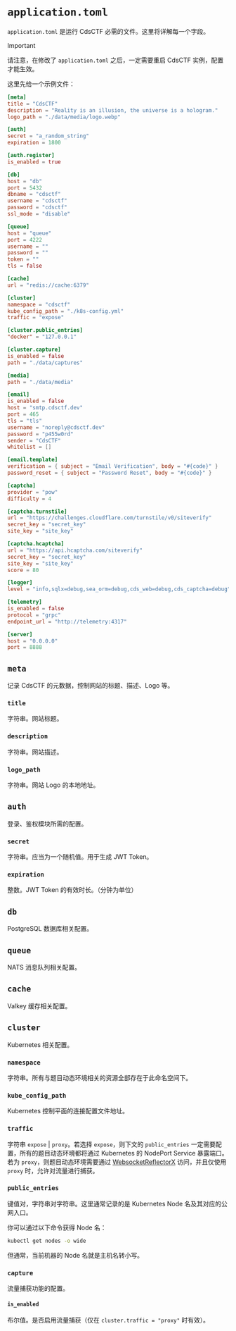 # `application.toml`

`application.toml` 是运行 CdsCTF 必需的文件。这里将详解每一个字段。

> [!IMPORTANT]
> 请注意，在修改了 `application.toml` 之后，一定需要重启 CdsCTF 实例，配置才能生效。

这里先给一个示例文件：

```toml
[meta]
title = "CdsCTF"
description = "Reality is an illusion, the universe is a hologram."
logo_path = "./data/media/logo.webp"

[auth]
secret = "a_random_string"
expiration = 1800

[auth.register]
is_enabled = true

[db]
host = "db"
port = 5432
dbname = "cdsctf"
username = "cdsctf"
password = "cdsctf"
ssl_mode = "disable"

[queue]
host = "queue"
port = 4222
username = ""
password = ""
token = ""
tls = false

[cache]
url = "redis://cache:6379"

[cluster]
namespace = "cdsctf"
kube_config_path = "./k8s-config.yml"
traffic = "expose"

[cluster.public_entries]
"docker" = "127.0.0.1"

[cluster.capture]
is_enabled = false
path = "./data/captures"

[media]
path = "./data/media"

[email]
is_enabled = false
host = "smtp.cdsctf.dev"
port = 465
tls = "tls"
username = "noreply@cdsctf.dev"
password = "p455w0rd"
sender = "CdsCTF"
whitelist = []

[email.template]
verification = { subject = "Email Verification", body = "#{code}" }
password_reset = { subject = "Password Reset", body = "#{code}" }

[captcha]
provider = "pow"
difficulty = 4

[captcha.turnstile]
url = "https://challenges.cloudflare.com/turnstile/v0/siteverify"
secret_key = "secret_key"
site_key = "site_key"

[captcha.hcaptcha]
url = "https://api.hcaptcha.com/siteverify"
secret_key = "secret_key"
site_key = "site_key"
score = 80

[logger]
level = "info,sqlx=debug,sea_orm=debug,cds_web=debug,cds_captcha=debug"

[telemetry]
is_enabled = false
protocol = "grpc"
endpoint_url = "http://telemetry:4317"

[server]
host = "0.0.0.0"
port = 8888
```

## `meta`

记录 CdsCTF 的元数据，控制网站的标题、描述、Logo 等。

### `title`

字符串。网站标题。

### `description`

字符串。网站描述。

### `logo_path`

字符串。网站 Logo 的本地地址。

## `auth`

登录、鉴权模块所需的配置。

### `secret`

字符串。应当为一个随机值。用于生成 JWT Token。

### `expiration`

整数。JWT Token 的有效时长。（分钟为单位）

## `db`

PostgreSQL 数据库相关配置。

## `queue`

NATS 消息队列相关配置。

## `cache`

Valkey 缓存相关配置。

## `cluster`

Kubernetes 相关配置。

### `namespace`

字符串。所有与题目动态环境相关的资源全部存在于此命名空间下。

### `kube_config_path`

Kubernetes 控制平面的连接配置文件地址。

### `traffic`

字符串 `expose` | `proxy`。若选择 `expose`，则下文的 `public_entries` 一定需要配置，所有的题目动态环境都将通过 Kubernetes 的 NodePort Service 暴露端口。若为 `proxy`，则题目动态环境需要通过 [WebsocketReflectorX](https://github.com/XDSEC/WebSocketReflectorX) 访问，并且仅使用 `proxy` 时，允许对流量进行捕获。

### `public_entries`

键值对，字符串对字符串。这里通常记录的是 Kubernetes Node 名及其对应的公网入口。

你可以通过以下命令获得 Node 名：

```bash
kubectl get nodes -o wide
```

但通常，当前机器的 Node 名就是主机名转小写。

### `capture`

流量捕获功能的配置。

#### `is_enabled`

布尔值。是否启用流量捕获（仅在 `cluster.traffic = "proxy"` 时有效）。